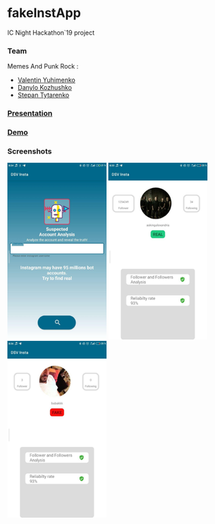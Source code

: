# fakeInstApp
IC Night Hackathon`19 project

### Team
Memes And Punk Rock :
- [Valentin Yuhimenko](https://github.com/BaLiKfromUA)
- [Danylo Kozhushko](https://github.com/ozgreat)
- [Stepan Tytarenko](https://github.com/StepanTita)


### [Presentation](https://www.slideshare.net/ssuser7e3173/project-pitch-212901318)
### [Demo](https://youtu.be/Px4RDudPQzc)

### Screenshots
<p float="left">
<img  src="files/start.jpg" height="400" alt="start-page"/> 
<img  src="files/true.jpg" height="400" alt="true"/> 
<img  src="files/fake.jpg" height="400" alt="false"/> 
</p>
